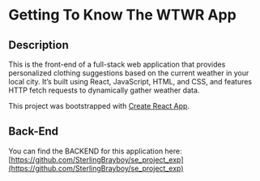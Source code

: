 # Getting To Know The WTWR App

## Description

This is the front-end of a full-stack web application that provides personalized clothing suggestions based on the current weather in your local city. It’s built using React, JavaScript, HTML, and CSS, and features HTTP fetch requests to dynamically gather weather data.

This project was bootstrapped with [Create React App](https://github.com/facebook/create-react-app).

## Back-End

You can find the BACKEND for this application here: [https://github.com/SterlingBrayboy/se_project_exp](https://github.com/SterlingBrayboy/se_project_exp)

